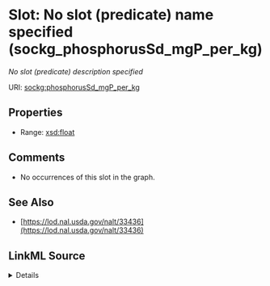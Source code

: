 

# Slot: No slot (predicate) name specified (sockg_phosphorusSd_mgP_per_kg)


_No slot (predicate) description specified_







URI: [sockg:phosphorusSd_mgP_per_kg](https://idir.uta.edu/sockg-ontology/docs/phosphorusSd_mgP_per_kg)



<!-- no inheritance hierarchy -->








## Properties

* Range: [xsd:float](http://www.w3.org/2001/XMLSchema#float)





## Comments

* No occurrences of this slot in the graph.

## See Also

* [https://lod.nal.usda.gov/nalt/33436](https://lod.nal.usda.gov/nalt/33436)



## LinkML Source

<details>

```yaml
name: sockg_phosphorusSd_mgP_per_kg
description: No slot (predicate) description specified
title: No slot (predicate) name specified
comments:
- No occurrences of this slot in the graph.
from_schema: soc-kg
see_also:
- https://lod.nal.usda.gov/nalt/33436
rank: 1000
domain: sockg_SoilChemicalSample
slot_uri: sockg:phosphorusSd_mgP_per_kg
alias: sockg_phosphorusSd_mgP_per_kg
range: float

```
</details>